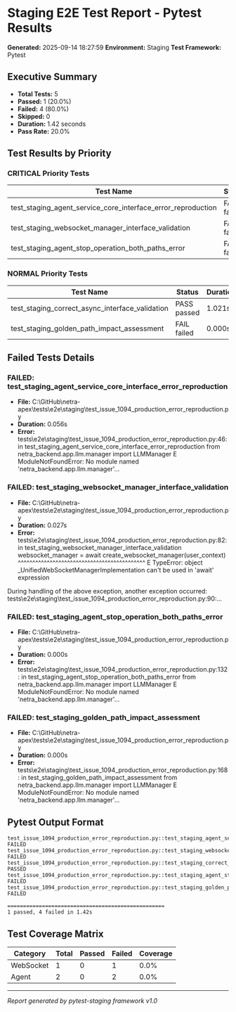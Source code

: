 # Staging E2E Test Report - Pytest Results

**Generated:** 2025-09-14 18:27:59
**Environment:** Staging
**Test Framework:** Pytest

## Executive Summary

- **Total Tests:** 5
- **Passed:** 1 (20.0%)
- **Failed:** 4 (80.0%)
- **Skipped:** 0
- **Duration:** 1.42 seconds
- **Pass Rate:** 20.0%

## Test Results by Priority

### CRITICAL Priority Tests

| Test Name | Status | Duration | File |
|-----------|--------|----------|------|
| test_staging_agent_service_core_interface_error_reproduction | FAIL failed | 0.056s | test_issue_1094_production_error_reproduction.py |
| test_staging_websocket_manager_interface_validation | FAIL failed | 0.027s | test_issue_1094_production_error_reproduction.py |
| test_staging_agent_stop_operation_both_paths_error | FAIL failed | 0.000s | test_issue_1094_production_error_reproduction.py |

### NORMAL Priority Tests

| Test Name | Status | Duration | File |
|-----------|--------|----------|------|
| test_staging_correct_async_interface_validation | PASS passed | 1.021s | test_issue_1094_production_error_reproduction.py |
| test_staging_golden_path_impact_assessment | FAIL failed | 0.000s | test_issue_1094_production_error_reproduction.py |

## Failed Tests Details

### FAILED: test_staging_agent_service_core_interface_error_reproduction
- **File:** C:\GitHub\netra-apex\tests\e2e\staging\test_issue_1094_production_error_reproduction.py
- **Duration:** 0.056s
- **Error:** tests\e2e\staging\test_issue_1094_production_error_reproduction.py:46: in test_staging_agent_service_core_interface_error_reproduction
    from netra_backend.app.llm.manager import LLMManager
E   ModuleNotFoundError: No module named 'netra_backend.app.llm.manager'...

### FAILED: test_staging_websocket_manager_interface_validation
- **File:** C:\GitHub\netra-apex\tests\e2e\staging\test_issue_1094_production_error_reproduction.py
- **Duration:** 0.027s
- **Error:** tests\e2e\staging\test_issue_1094_production_error_reproduction.py:82: in test_staging_websocket_manager_interface_validation
    websocket_manager = await create_websocket_manager(user_context)
                        ^^^^^^^^^^^^^^^^^^^^^^^^^^^^^^^^^^^^^^^^^^^^
E   TypeError: object _UnifiedWebSocketManagerImplementation can't be used in 'await' expression

During handling of the above exception, another exception occurred:
tests\e2e\staging\test_issue_1094_production_error_reproduction.py:90:...

### FAILED: test_staging_agent_stop_operation_both_paths_error
- **File:** C:\GitHub\netra-apex\tests\e2e\staging\test_issue_1094_production_error_reproduction.py
- **Duration:** 0.000s
- **Error:** tests\e2e\staging\test_issue_1094_production_error_reproduction.py:132: in test_staging_agent_stop_operation_both_paths_error
    from netra_backend.app.llm.manager import LLMManager
E   ModuleNotFoundError: No module named 'netra_backend.app.llm.manager'...

### FAILED: test_staging_golden_path_impact_assessment
- **File:** C:\GitHub\netra-apex\tests\e2e\staging\test_issue_1094_production_error_reproduction.py
- **Duration:** 0.000s
- **Error:** tests\e2e\staging\test_issue_1094_production_error_reproduction.py:168: in test_staging_golden_path_impact_assessment
    from netra_backend.app.llm.manager import LLMManager
E   ModuleNotFoundError: No module named 'netra_backend.app.llm.manager'...

## Pytest Output Format

```
test_issue_1094_production_error_reproduction.py::test_staging_agent_service_core_interface_error_reproduction FAILED
test_issue_1094_production_error_reproduction.py::test_staging_websocket_manager_interface_validation FAILED
test_issue_1094_production_error_reproduction.py::test_staging_correct_async_interface_validation PASSED
test_issue_1094_production_error_reproduction.py::test_staging_agent_stop_operation_both_paths_error FAILED
test_issue_1094_production_error_reproduction.py::test_staging_golden_path_impact_assessment FAILED

==================================================
1 passed, 4 failed in 1.42s
```

## Test Coverage Matrix

| Category | Total | Passed | Failed | Coverage |
|----------|-------|--------|--------|----------|
| WebSocket | 1 | 0 | 1 | 0.0% |
| Agent | 2 | 0 | 2 | 0.0% |

---
*Report generated by pytest-staging framework v1.0*
